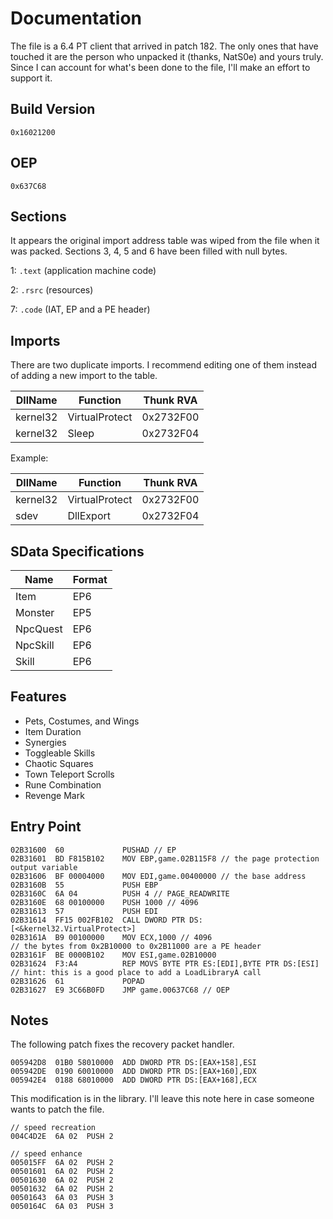 # Documentation

The file is a 6.4 PT client that arrived in patch 182. The only ones that have touched it are the person who unpacked it (thanks, NatS0e) and yours truly. Since I can account for what's been done to the file, I'll make an effort to support it.

## Build Version

`0x16021200`

## OEP

`0x637C68`

## Sections

It appears the original import address table was wiped from the file when it was packed. Sections 3, 4, 5 and 6 have been filled with null bytes.

1: `.text` (application machine code)

2: `.rsrc` (resources)

7: `.code` (IAT, EP and a PE header)

## Imports

There are two duplicate imports. I recommend editing one of them instead of adding a new import to the table.

| DllName     | Function          | Thunk RVA    |
|-------------|-------------------|--------------|
| kernel32    | VirtualProtect    | 0x2732F00    |
| kernel32    | Sleep             | 0x2732F04    |

Example:

| DllName     | Function          | Thunk RVA    |
|-------------|-------------------|--------------|
| kernel32    | VirtualProtect    | 0x2732F00    |
| sdev        | DllExport         | 0x2732F04    |

## SData Specifications

| Name          | Format   |
|---------------|----------|
| Item          | EP6      |
| Monster       | EP5      |
| NpcQuest      | EP6      |
| NpcSkill      | EP6      |
| Skill         | EP6      |

## Features

* Pets, Costumes, and Wings
* Item Duration
* Synergies
* Toggleable Skills
* Chaotic Squares
* Town Teleport Scrolls
* Rune Combination
* Revenge Mark

## Entry Point

```
02B31600  60             PUSHAD // EP
02B31601  BD F815B102    MOV EBP,game.02B115F8 // the page protection output variable
02B31606  BF 00004000    MOV EDI,game.00400000 // the base address
02B3160B  55             PUSH EBP
02B3160C  6A 04          PUSH 4 // PAGE_READWRITE
02B3160E  68 00100000    PUSH 1000 // 4096
02B31613  57             PUSH EDI
02B31614  FF15 002FB102  CALL DWORD PTR DS:[<&kernel32.VirtualProtect>]
02B3161A  B9 00100000    MOV ECX,1000 // 4096
// the bytes from 0x2B10000 to 0x2B11000 are a PE header
02B3161F  BE 0000B102    MOV ESI,game.02B10000
02B31624  F3:A4          REP MOVS BYTE PTR ES:[EDI],BYTE PTR DS:[ESI]
// hint: this is a good place to add a LoadLibraryA call
02B31626  61             POPAD
02B31627  E9 3C66B0FD    JMP game.00637C68 // OEP
```

## Notes

The following patch fixes the recovery packet handler.

```
005942D8  01B0 58010000  ADD DWORD PTR DS:[EAX+158],ESI
005942DE  0190 60010000  ADD DWORD PTR DS:[EAX+160],EDX
005942E4  0188 68010000  ADD DWORD PTR DS:[EAX+168],ECX
```

This modification is in the library. I'll leave this note here in case someone wants to patch the file.

```
// speed recreation
004C4D2E  6A 02  PUSH 2
```
```
// speed enhance
005015FF  6A 02  PUSH 2
00501601  6A 02  PUSH 2
00501630  6A 02  PUSH 2
00501632  6A 02  PUSH 2
00501643  6A 03  PUSH 3
0050164C  6A 03  PUSH 3
```
